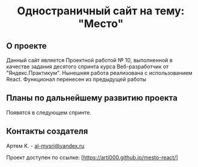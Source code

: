 <h1 align="center">Одностраничный сайт на тему: "Место"</h1>

## О проекте

Данный сайт является Проектной работой № 10, выполненной в качестве задания десятого спринта курса Веб-разработчик от "Яндекс.Практикум". Нынешняя работа реализована с использованием React. Функционал перенесен из предыдущей работы

## Планы по дальнейшему развитию проекта
Появятся в следующем спринте.

## Контакты создателя

Артем K. - al-mysri@yandex.ru

Проект доступен по ссылке: [https://arti000.github.io/mesto-react/]
